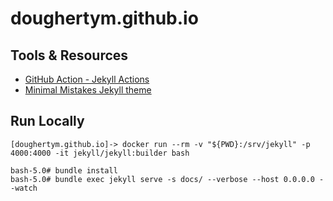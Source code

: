 # doughertym.github.io

## Tools & Resources

* [GitHub Action - Jekyll Actions](https://github.com/marketplace/actions/jekyll-actions)
* [Minimal Mistakes Jekyll theme](https://github.com/mmistakes/minimal-mistakes)

## Run Locally

```
[doughertym.github.io]-> docker run --rm -v "${PWD}:/srv/jekyll" -p 4000:4000 -it jekyll/jekyll:builder bash
```

```
bash-5.0# bundle install
bash-5.0# bundle exec jekyll serve -s docs/ --verbose --host 0.0.0.0 --watch
```
